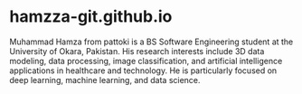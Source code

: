 # hamzza-git.github.io
Muhammad Hamza from pattoki is a BS Software Engineering student at the University of Okara, Pakistan. His research interests include 3D data modeling, data processing, image classification, and artificial intelligence applications in healthcare and technology. He is particularly focused on deep learning, machine learning, and data science.
